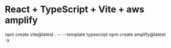 # React + TypeScript + Vite + aws amplify

npm create vite@latest . -- --template typescript
npm create amplify@latest -y



